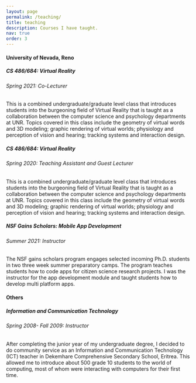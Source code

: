```yaml
---
layout: page
permalink: /teaching/
title: teaching
description: Courses I have taught.
nav: true
order: 3
---
```


<div class="teaching">

<h4> University of Nevada, Reno</h4>
 <div class="card mt-3">
    <div class="card-body">
        <h5 class="card-title">CS 486/684: Virtual Reality</h5>
        <h6 class="card-subtitle font-italic">Spring 2021: Co-Lecturer</h6>
        <p class="card-text">            
            This is a combined undergraduate/graduate level class that introduces students into the burgeoning field of Virtual Reality that is taught as a collaboration between the computer science and psychology departments at UNR. Topics covered in this class include the geometry of virtual words and 3D modeling; graphic rendering of virtual worlds; physiology and perception of vision and hearing; tracking systems and interaction design. 
        </p>
    </div>
</div>

<div class="card mt-3">
    <div class="card-body">
        <h5 class="card-title">CS 486/684: Virtual Reality</h5>
        <h6 class="card-subtitle font-italic">Spring 2020: Teaching Assistant and Guest Lecturer</h6>
        <p class="card-text">   
            This is a combined undergraduate/graduate level class that introduces students into the burgeoning field of Virtual Reality that is taught as a collaboration between the computer science and psychology departments at UNR. Topics covered in this class include the geometry of virtual words and 3D modeling; graphic rendering of virtual worlds; physiology and perception of vision and hearing; tracking systems and interaction design. 
        </p>
    </div>
</div>

<div class="card mt-3">
    <div class="card-body">
        <h5 class="card-title">NSF Gains Scholars: Mobile App Development</h5>
        <h6 class="card-subtitle font-italic">Summer 2021: Instructor</h6>
        <p class="card-text">   
            The NSF gains scholars program engages selected incoming Ph.D. students in two three week summer preparatory camps. The program teaches students how to code apps for citizen science research projects. I was the instructor for the app development module and taught students how to develop multi platform apps.
        </p>
    </div>
</div>

<h4>Others</h4>
<div class="card mt-3">
    <div class="card-body">
        <h5 class="card-title">Information and Communication Technology</h5>
        <h6 class="card-subtitle font-italic">Spring 2008- Fall 2009: Instructor</h6>
        <p class="card-text">   
            After completing the junior year of my undergraduate degree, I decided to do community service as an Information and Communication Technology (ICT) teacher in Dekemhare Comprehensive Secondary School, Eritrea. This allowed me to introduce about 500 grade 10 students to the world of computing, most of whom were interacting with computers for their first time. 
        </p>
    </div>
</div>

</div>
